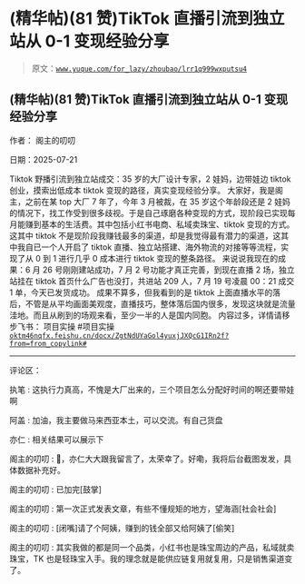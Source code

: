 # (精华帖)(81 赞)TikTok 直播引流到独立站从 0-1 变现经验分享

> 原文：[`www.yuque.com/for_lazy/zhoubao/lrr1q999wxputsu4`](https://www.yuque.com/for_lazy/zhoubao/lrr1q999wxputsu4)

## (精华帖)(81 赞)TikTok 直播引流到独立站从 0-1 变现经验分享

作者： 阁主的叨叨

日期：2025-07-21

Tiktok 野播引流到独立站成交：35 岁的大厂设计专家，2 娃妈，边带娃边 tiktok 创业，摸索出低成本 tiktok 变现的路径，真实变现经验分享。
大家好，我是阁主，之前在某 top 大厂 7 年了，今年 3 月被裁，在 35 岁这个年龄段还是 2 娃妈的情况下，找工作受到很多歧视。于是自己琢磨各种变现的方式，现阶段已实现每月能赚到基本的生活费。其中包括小红书电商、私域卖珠宝、tiktok 变现的方式。
这其中 tiktok 不是现阶段我赚钱最多的渠道，却是我觉得最有潜力的渠道，这其中我自已一个人开启了 tiktok 直播、独立站搭建、海外物流的对接等等流程，实现了从 0 到 1 进行几乎 0 成本进行 tiktok 变现的整条路径。
来说说我现在的成果：6 月 26 号刚刚建站成功，7 月 2 号功能才真正完善，到现在直播 2 场，独立站挂在 tiktok 首页什么广告也没打，共进站 209 人，7 月 19 号凌晨 00：21 成交 1 单，今天已发货成功。
成果不算多，但我看到的是 tiktok 上面直播水平的落后，不管是从平均画面美观度，直播技巧，整体落后国内很多，发现这块就是流量洼地。而且从刷到的场观来看，至少一半的人是国内同胞。
内容过多，详情请移步飞书： 项目实操
#项目实操[`oktm46nqfx.feishu.cn/docx/ZgtNdUYaGol4yuxjJXQcG1IRn2f?from=from_copylink#`](https://oktm46nqfx.feishu.cn/docx/ZgtNdUYaGol4yuxjJXQcG1IRn2f?from=from_copylink#)

* * *

评论区：

执笔 : 这执行力真高，不愧是大厂出来的，三个项目怎么分配好时间的啊还要带娃啊

阿盖 : 加油，我主要做马来西亚本土，可以交流。有自己货盘

亦仁 : 相关结果可以展示下

阁主的叨叨 : 🤩，亦仁大大跟我留言了，太荣幸了。好嘞，我将后台截图发发，具体数据补充好。

阁主的叨叨 : 已加完[鼓掌]

阁主的叨叨 : 第一次正式发表文章，有些不懂规矩的地方，望海涵[社会社会]

阁主的叨叨 : [闭嘴]请了个阿姨，赚到的钱全部又给阿姨了[偷笑]

阁主的叨叨 : 其实我做的都是同一个品类，小红书也是珠宝周边的产品，私域就卖珠宝，TK 也是轻珠宝入手。我的理念就是能供应链复用就复用，只是销售渠道变了。